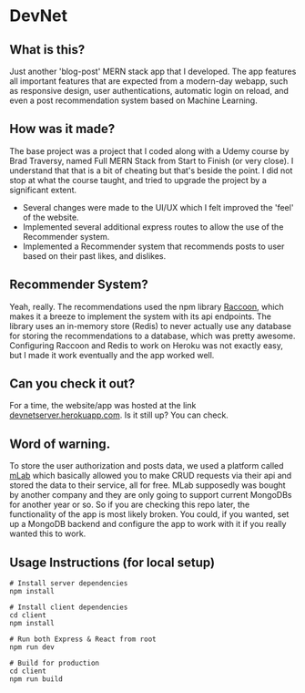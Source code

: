 # DevNet

## What is this?
Just another 'blog-post' MERN stack app that I developed. The app features all important features that are expected from a modern-day webapp, such as responsive design, user authentications, automatic login on reload, and even a post recommendation system based on Machine Learning.

## How was it made?
The base project was a project that I coded along with a Udemy course by Brad Traversy, named Full MERN Stack from Start to Finish (or very close). I understand that that is a bit of cheating but that's beside the point. I did not stop at what the course taught, and tried to upgrade the project by a significant extent.
* Several changes were made to the UI/UX which I felt improved the 'feel' of the website.
* Implemented several additional express routes to allow the use of the Recommender system.
* Implemented a Recommender system that recommends posts to user based on their past likes, and dislikes.

## Recommender System?
Yeah, really. The recommendations used the npm library [Raccoon](https://www.npmjs.com/package/raccoon), which makes it a breeze to implement the system with its api endpoints. The library uses an in-memory store (Redis) to never actually use any database for storing the recommendations to a database, which was pretty awesome.
Configuring Raccoon and Redis to work on Heroku was not exactly easy, but I made it work eventually and the app worked well.

## Can you check it out?
For a time, the website/app was hosted at the link [devnetserver.herokuapp.com](devnetserver.herokuapp.com). Is it still up? You can check.

## Word of warning.
To store the user authorization and posts data, we used a platform called [mLab](https://mlab.com/) which basically allowed you to make CRUD requests via their api and stored the data to their service, all for free. MLab supposedly was bought by another company and they are only going to support current MongoDBs for another year or so. So if you are checking this repo later, the functionality of the app is most likely broken. You could, if you wanted, set up a MongoDB backend and configure the app to work with it if you really wanted this to work.

## Usage Instructions (for local setup)

```
# Install server dependencies
npm install

# Install client dependencies
cd client
npm install

# Run both Express & React from root
npm run dev

# Build for production
cd client
npm run build
```
